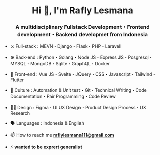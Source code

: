 <h1 align="center">Hi 👋, I'm Rafly Lesmana</h1>
<h3 align="center">A multidisciplinary Fullstack Development・Frontend development・Backend developmet from Indonesia</h3>


- ⚔️ Full-stack : MEVN・Django・Flask・PHP・Laravel

- ⚙️ Back-end : Python・Golang・Node JS・Express JS・Posgresql・MYSQL・MongoDB・Sqlite・GraphQL・Docker

- 📱 Front-end : Vue JS・Svelte・JQuery・CSS・Javascript・Tailwind・Flutter

- 💎 Culture : Automation & Unit test・Git・Technical Writing・Code Documentation・Pair Programming・Code Review

- ✍🏻 Design : Figma・UI UX Design・Product Design Process・UX Research

- 🗣 Languages : Indonesia & English 

- 📫 How to reach me **raflylesmana111@gmail.com**

- ⚡ **wanted to be exprert generalist**
